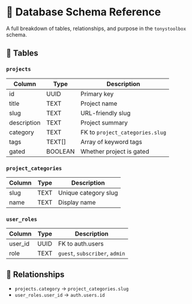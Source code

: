 # 📘 Database Schema Reference

A full breakdown of tables, relationships, and purpose in the `tonystoolbox` schema.

## 📁 Tables

### `projects`

| Column     | Type     | Description                        |
|------------|----------|------------------------------------|
| id         | UUID     | Primary key                        |
| title      | TEXT     | Project name                       |
| slug       | TEXT     | URL-friendly slug                  |
| description| TEXT     | Project summary                    |
| category   | TEXT     | FK to `project_categories.slug`    |
| tags       | TEXT[]   | Array of keyword tags              |
| gated      | BOOLEAN  | Whether project is gated           |

### `project_categories`

| Column | Type | Description          |
|--------|------|----------------------|
| slug   | TEXT | Unique category slug |
| name   | TEXT | Display name         |

### `user_roles`

| Column  | Type  | Description        |
|---------|-------|--------------------|
| user_id | UUID  | FK to auth.users   |
| role    | TEXT  | `guest`, `subscriber`, `admin` |

## 🔁 Relationships

- `projects.category` → `project_categories.slug`
- `user_roles.user_id` → `auth.users.id`

